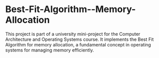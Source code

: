 # Best-Fit-Algorithm--Memory-Allocation
This project is part of a university mini-project for the Computer Architecture and Operating Systems course. It implements the Best Fit Algorithm for memory allocation, a fundamental concept in operating systems for managing memory efficiently.
